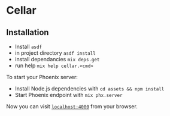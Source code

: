 # Cellar

## Installation

  * Install `asdf`
  * in project directory `asdf install`
  * install dependancies `mix deps.get`
  * run help `mix help cellar.<cmd>`


To start your Phoenix server:

  * Install Node.js dependencies with `cd assets && npm install`
  * Start Phoenix endpoint with `mix phx.server`

Now you can visit [`localhost:4000`](http://localhost:4000) from your browser.
